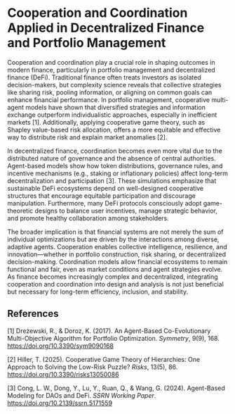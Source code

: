 # Cooperation and Coordination Applied in Decentralized Finance and Portfolio Management

Cooperation and coordination play a crucial role in shaping outcomes in modern finance, particularly in portfolio management and decentralized finance (DeFi). Traditional finance often treats investors as isolated decision-makers, but complexity science reveals that collective strategies like sharing risk, pooling information, or aligning on common goals can enhance financial performance. In portfolio management, cooperative multi-agent models have shown that diversified strategies and information exchange outperform individualistic approaches, especially in inefficient markets [1]. Additionally, applying cooperative game theory, such as Shapley value-based risk allocation, offers a more equitable and effective way to distribute risk and explain market anomalies [2].

In decentralized finance, coordination becomes even more vital due to the distributed nature of governance and the absence of central authorities. Agent-based models show how token distributions, governance rules, and incentive mechanisms (e.g., staking or inflationary policies) affect long-term decentralization and participation [3]. These simulations emphasize that sustainable DeFi ecosystems depend on well-designed cooperative structures that encourage equitable participation and discourage manipulation. Furthermore, many DeFi protocols consciously adopt game-theoretic designs to balance user incentives, manage strategic behavior, and promote healthy collaboration among stakeholders.

The broader implication is that financial systems are not merely the sum of individual optimizations but are driven by the interactions among diverse, adaptive agents. Cooperation enables collective intelligence, resilience, and innovation—whether in portfolio construction, risk sharing, or decentralized decision-making. Coordination models allow financial ecosystems to remain functional and fair, even as market conditions and agent strategies evolve. As finance becomes increasingly complex and decentralized, integrating cooperation and coordination into design and analysis is not just beneficial but necessary for long-term efficiency, inclusion, and stability.

## References
[1] Dreżewski, R., & Doroz, K. (2017). An Agent-Based Co-Evolutionary Multi-Objective Algorithm for Portfolio Optimization. *Symmetry*, 9(9), 168. https://doi.org/10.3390/sym9090168

[2] Hiller, T. (2025). Cooperative Game Theory of Hierarchies: One Approach to Solving the Low-Risk Puzzle? *Risks*, 13(5), 86. https://doi.org/10.3390/risks13050086

[3] Cong, L. W., Dong, Y., Lu, Y., Ruan, Q., & Wang, G. (2024). Agent-Based Modeling for DAOs and DeFi. *SSRN Working Paper*. https://doi.org/10.2139/ssrn.5171559

